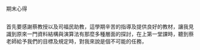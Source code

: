 期末心得

##

首先要感謝蔡教授以及司福民助教，這學期辛苦的指導及提供良好的教材，讓我見識到原來一門資料結構與演算法有那麼多種層面的探討，在上第一堂課時，聽到蔡老師給予我們的目標及規定時，對我來說是個不可能的任務，
